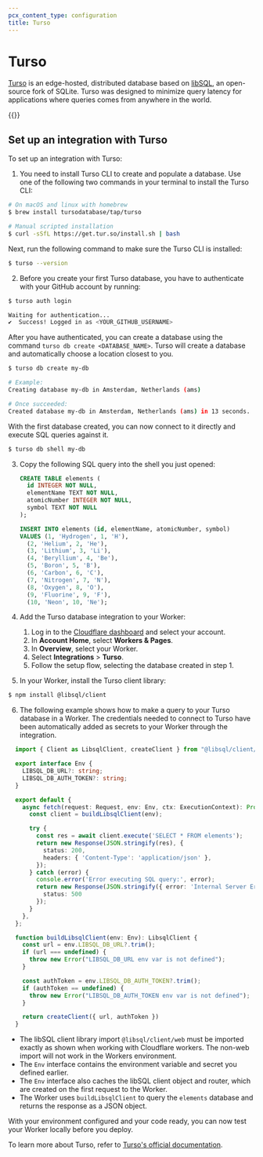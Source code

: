 ```yaml
---
pcx_content_type: configuration
title: Turso
---
```


# Turso

[Turso](https://turso.tech/) is an edge-hosted, distributed database based on [libSQL](https://libsql.org/), an open-source fork of SQLite. Turso was designed to minimize query latency for applications where queries comes from anywhere in the world.

{{<render file="_database_integrations_definition.md">}}

## Set up an integration with Turso

To set up an integration with Turso:

1. You need to install Turso CLI to create and populate a database. Use one of the following two commands in your terminal to install the Turso CLI:

  ```sh
  # On macOS and linux with homebrew
  $ brew install tursodatabase/tap/turso

  # Manual scripted installation
  $ curl -sSfL https://get.tur.so/install.sh | bash
  ```

  Next, run the following command to make sure the Turso CLI is installed:

  ```sh
  $ turso --version
  ```

2. Before you create your first Turso database, you have to authenticate with your GitHub account by running:

  ```sh
  $ turso auth login

  Waiting for authentication...
  ✔  Success! Logged in as <YOUR_GITHUB_USERNAME>
  ```
  After you have authenticated, you can create a database using the command `turso db create <DATABASE_NAME>`. Turso will create a database and automatically choose a location closest to you.

  ```sh
  $ turso db create my-db

  # Example:
  Creating database my-db in Amsterdam, Netherlands (ams)

  # Once succeeded:
  Created database my-db in Amsterdam, Netherlands (ams) in 13 seconds.
  ```
  With the first database created, you can now connect to it directly and execute SQL queries against it.

  ```sh
  $ turso db shell my-db
  ```

3. Copy the following SQL query into the shell you just opened:

    ```sql
    CREATE TABLE elements (
      id INTEGER NOT NULL,
      elementName TEXT NOT NULL,
      atomicNumber INTEGER NOT NULL,
      symbol TEXT NOT NULL
    );

    INSERT INTO elements (id, elementName, atomicNumber, symbol)
    VALUES (1, 'Hydrogen', 1, 'H'),
      (2, 'Helium', 2, 'He'),
      (3, 'Lithium', 3, 'Li'),
      (4, 'Beryllium', 4, 'Be'),
      (5, 'Boron', 5, 'B'),
      (6, 'Carbon', 6, 'C'),
      (7, 'Nitrogen', 7, 'N'),
      (8, 'Oxygen', 8, 'O'),
      (9, 'Fluorine', 9, 'F'),
      (10, 'Neon', 10, 'Ne');
    ```
4. Add the Turso database integration to your Worker:

    1. Log in to the [Cloudflare dashboard](https://dash.cloudflare.com) and select your account.
    2. In **Account Home**, select **Workers & Pages**.
    3. In **Overview**, select your Worker.
    4. Select **Integrations** > **Turso**. 
    5. Follow the setup flow, selecting the database created in step 1.

5. In your Worker, install the Turso client library:

  ```sh
  $ npm install @libsql/client
  ```

6. The following example shows how to make a query to your Turso database in a Worker. The credentials needed to connect to Turso have been automatically added as secrets to your Worker through the integration.

  ```ts
    import { Client as LibsqlClient, createClient } from "@libsql/client/web";

    export interface Env {
      LIBSQL_DB_URL?: string;
      LIBSQL_DB_AUTH_TOKEN?: string;
    }

    export default {
      async fetch(request: Request, env: Env, ctx: ExecutionContext): Promise<Response> {
        const client = buildLibsqlClient(env);

        try {
          const res = await client.execute('SELECT * FROM elements');
          return new Response(JSON.stringify(res), {
            status: 200,
            headers: { 'Content-Type': 'application/json' },
          });
        } catch (error) {
          console.error('Error executing SQL query:', error);
          return new Response(JSON.stringify({ error: 'Internal Server Error' }), {
            status: 500
          });
        }
      },
    };

    function buildLibsqlClient(env: Env): LibsqlClient {
      const url = env.LIBSQL_DB_URL?.trim();
      if (url === undefined) {
        throw new Error("LIBSQL_DB_URL env var is not defined");
      } 

      const authToken = env.LIBSQL_DB_AUTH_TOKEN?.trim();
      if (authToken == undefined) {
        throw new Error("LIBSQL_DB_AUTH_TOKEN env var is not defined");
      }

      return createClient({ url, authToken })
    }
  ```

  - The libSQL client library import `@libsql/client/web` must be imported exactly as shown when working with Cloudflare workers. The non-web import will not work in the Workers environment.
  - The `Env` interface contains the environment variable and secret you defined earlier.
  - The `Env` interface also caches the libSQL client object and router, which are created on the first request to the Worker.
  - The Worker uses `buildLibsqlClient` to query the `elements` database and returns the response as a JSON object.

With your environment configured and your code ready, you can now test your Worker locally before you deploy.

To learn more about Turso, refer to [Turso's official documentation](https://docs.turso.tech).
